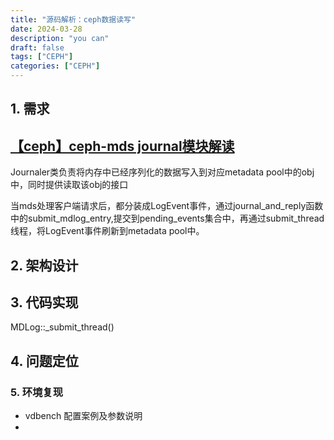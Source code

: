 ```yaml
---
title: "源码解析：ceph数据读写"
date: 2024-03-28
description: "you can"
draft: false
tags: ["CEPH"]
categories: ["CEPH"]
---
```


## 1. 需求

## [【ceph】ceph-mds journal模块解读](https://www.cnblogs.com/bandaoyu/p/16752032.html "发布于 2022-10-04 01:21")

Journaler类负责将内存中已经序列化的数据写入到对应metadata pool中的obj中，同时提供读取该obj的接口

当mds处理客户端请求后，都分装成LogEvent事件，通过journal_and_reply函数中的submit_mdlog_entry,提交到pending_events集合中，再通过submit_thread线程，将LogEvent事件刷新到metadata pool中。
## 2. 架构设计

## 3. 代码实现


MDLog::_submit_thread()


## 4. 问题定位




### 5. 环境复现

-  vdbench 配置案例及参数说明
- 